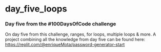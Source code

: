 # day_five_loops
### Day five from the #100DaysOfCode challenge
On day five from this challenge, ranges, for loops, multiple loops & more. A project combining all the knowledge from day five can be found here:
https://replit.com/@enriqueMota/password-generator-start
